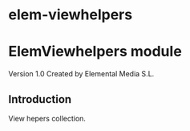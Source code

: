 # elem-viewhelpers
ElemViewhelpers module 
======================
Version 1.0 Created by Elemental Media S.L.

Introduction
------------

View hepers collection.

